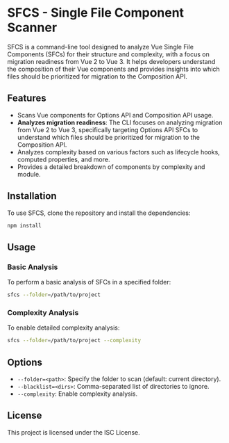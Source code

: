 # SFCS - Single File Component Scanner

SFCS is a command-line tool designed to analyze Vue Single File Components (SFCs) for their structure and complexity, with a focus on migration readiness from Vue 2 to Vue 3. It helps developers understand the composition of their Vue components and provides insights into which files should be prioritized for migration to the Composition API.

## Features
- Scans Vue components for Options API and Composition API usage.
- **Analyzes migration readiness**: The CLI focuses on analyzing migration from Vue 2 to Vue 3, specifically targeting Options API SFCs to understand which files should be prioritized for migration to the Composition API.
- Analyzes complexity based on various factors such as lifecycle hooks, computed properties, and more.
- Provides a detailed breakdown of components by complexity and module.

## Installation
To use SFCS, clone the repository and install the dependencies:

```bash
npm install
```

## Usage
### Basic Analysis
To perform a basic analysis of SFCs in a specified folder:
```bash
sfcs --folder=/path/to/project
```

### Complexity Analysis
To enable detailed complexity analysis:
```bash
sfcs --folder=/path/to/project --complexity
```

## Options
- `--folder=<path>`: Specify the folder to scan (default: current directory).
- `--blacklist=<dirs>`: Comma-separated list of directories to ignore.
- `--complexity`: Enable complexity analysis.

## License
This project is licensed under the ISC License.
